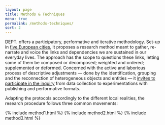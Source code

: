 ```yaml
---
layout: page
title: Methods & Techniques
menu: true
permalink: /methods-techniques/
sort: 2
---
```

<span class="dept">DEPT.</span> offers a participatory, performative and iterative methodology. Set-up in [five European cities](/workshops/), it proposes a research method meant to gather, re-narrate and voice the links and dependencies we are sustained in our everyday lives. The approach has the scope to questions these links, letting some of them be composed or decomposed; weighted and ordered; supplemented or deformed. Concerned with the active and laborious process of descriptive adjustments — done by the identification, grouping and the reconnection of heterogeneous objects and entities — it [invites to participate in the inquiry](/become-a-co-inquirer/) from data collection to experimentations with publishing and performative formats.

Adapting the protocols accordingly to the different local realities, the research procedure follows three common movements:


<div class="accordion" id="accordionExample">
{% include method1.html %}
{% include method2.html %}
{% include method3.html %}
</div>

